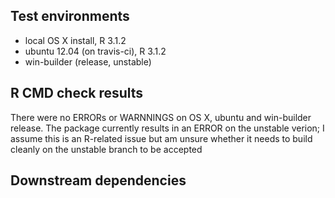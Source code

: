 ## Test environments
* local OS X install, R 3.1.2
* ubuntu 12.04 (on travis-ci), R 3.1.2
* win-builder (release, unstable)

## R CMD check results
There were no ERRORs or WARNNINGS on OS X, ubuntu and win-builder release. The package currently results in an ERROR on the unstable verion; I assume this is an R-related issue but am unsure whether it needs to build cleanly on the unstable branch to be accepted

## Downstream dependencies
